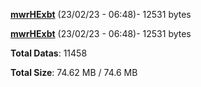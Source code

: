 [**mwrHExbt**](/data/mwrHExbt.txt) (23/02/23 - 06:48)- 12531 bytes

[**mwrHExbt**](/data/mwrHExbt.txt) (23/02/23 - 06:48)- 12531 bytes

**Total Datas**: 11458

**Total Size**: 74.62 MB / 74.6 MB